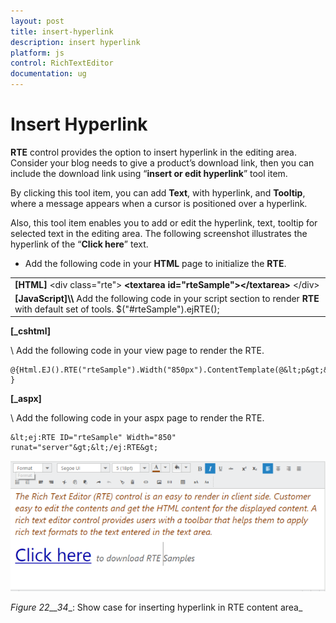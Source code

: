 ```yaml
---
layout: post
title: insert-hyperlink
description: insert hyperlink
platform: js
control: RichTextEditor
documentation: ug
---
```


# Insert Hyperlink

**RTE** control provides the option to insert hyperlink in the editing area. Consider your blog needs to give a product’s download link, then you can include the download link using “**insert or edit hyperlink**” tool item. 

By clicking this tool item, you can add **Text**, with hyperlink, and **Tooltip**, where a message appears when a cursor is positioned over a hyperlink. 

Also, this tool item enables you to add or edit the hyperlink, text, tooltip for selected text in the editing area. The following screenshot illustrates the hyperlink of the “**Click here**” text.

* Add the following code in your **HTML** page to initialize the **RTE**.



<table>
<tr>
<td>
<b>[HTML]</b>    &lt;div class="rte"&gt;<b>        &lt;textarea id="rteSample"&gt;&lt;/textarea&gt;</b>    &lt;/div&gt;</td></tr>
<tr>
<td>
<b>[JavaScript]</b><b>\\</b> Add the following code in your script section to render <b>RTE</b> with default set of tools.    $("#rteSample").ejRTE();</td></tr>
</table>


**[_cshtml]**

\\ Add the following code in your view page to render the RTE.

    @{Html.EJ().RTE("rteSample").Width("850px").ContentTemplate(@&lt;p&gt;&lt;/p&gt;).Render(); }





**[_aspx]**

\\ Add the following code in your aspx page to render the RTE.

    &lt;ej:RTE ID="rteSample" Width="850" runat="server"&gt;&lt;/ej:RTE&gt;





![](insert-hyperlink_images\insert-hyperlink_img1.png)

_Figure_ _22__34__: Show case for inserting hyperlink in RTE content area_

